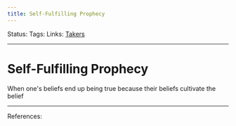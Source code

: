```yaml
---
title: Self-Fulfilling Prophecy
---
```

Status:
Tags:
Links: [Takers](out/takers.md)
___
# Self-Fulfilling Prophecy
When one's beliefs end up being true because their beliefs cultivate the belief
___
References: